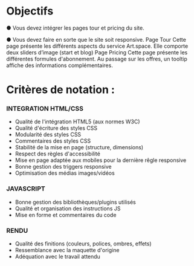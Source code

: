 # Objectifs

● Vous devez intégrer les pages tour et pricing du site.

● Vous devez faire en sorte que le site soit responsive.
Page Tour
Cette page présente les différents aspects du service Art.space.
Elle comporte deux sliders d’image (start et blog)
Page Pricing
Cette page présente les différentes formules d'abonnement.
Au passage sur les offres, un tooltip affiche des informations complémentaires.

# Critères de notation :

### INTEGRATION HTML/CSS

- Qualité de l'intégration HTML5 (aux normes W3C)
- Qualité d'écriture des styles CSS
- Modularité des styles CSS
- Commentaires des styles CSS
- Stabilité de la mise en page (structure, dimensions)
- Respect des règles d'accessibilité
- Mise en page adaptée aux mobiles pour la dernière rêgle responsive
- Bonne gestion des triggers responsive
- Optimisation des médias images/vidéos

### JAVASCRIPT

- Bonne gestion des bibliothèques/plugins utilisés
- Qualité et organisation des instructions JS
- Mise en forme et commentaires du code

### RENDU

- Qualité des finitions (couleurs, polices, ombres, effets)
- Ressemblance avec la maquette d'origine
- Adéquation avec le travail attendu
